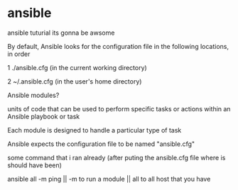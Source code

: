 # ansible 
ansible tuturial
its gonna be awsome



By default, Ansible looks for the configuration file in the following locations, in order

1    ./ansible.cfg (in the current working directory)

2   ~/.ansible.cfg (in the user's home directory)


Ansible modules?

units of code that can be used to perform specific tasks or actions within an Ansible playbook or task

Each module is designed to handle a particular type of task


Ansible expects the configuration file to be named "ansible.cfg"



some command that i ran already (after puting the ansible.cfg file where is should have been)

ansible all -m ping  ||  -m     to run a module  || all     to all host that you have   







